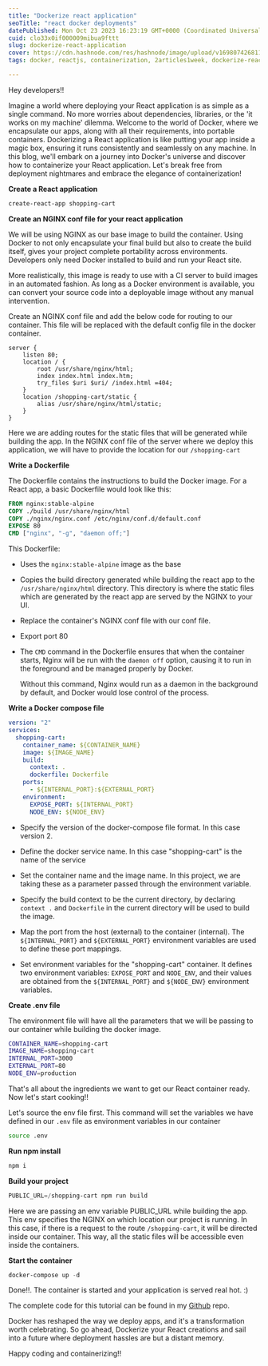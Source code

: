 ```yaml
---
title: "Dockerize react application"
seoTitle: "react docker deployments"
datePublished: Mon Oct 23 2023 16:23:19 GMT+0000 (Coordinated Universal Time)
cuid: clo33x0if000009mibua9fttt
slug: dockerize-react-application
cover: https://cdn.hashnode.com/res/hashnode/image/upload/v1698074268110/2ca54734-fb0b-4caa-9009-781cb76cca8d.jpeg
tags: docker, reactjs, containerization, 2articles1week, dockerize-react-app

---
```


Hey developers!!

Imagine a world where deploying your React application is as simple as a single command. No more worries about dependencies, libraries, or the 'it works on my machine' dilemma. Welcome to the world of Docker, where we encapsulate our apps, along with all their requirements, into portable containers. Dockerizing a React application is like putting your app inside a magic box, ensuring it runs consistently and seamlessly on any machine. In this blog, we'll embark on a journey into Docker's universe and discover how to containerize your React application. Let's break free from deployment nightmares and embrace the elegance of containerization!

**Create a React application**

```powershell
create-react-app shopping-cart
```

**Create an NGINX conf file for your react application**

We will be using NGINX as our base image to build the container. Using Docker to not only encapsulate your final build but also to create the build itself, gives your project complete portability across environments. Developers only need Docker installed to build and run your React site.

More realistically, this image is ready to use with a CI server to build images in an automated fashion. As long as a Docker environment is available, you can convert your source code into a deployable image without any manual intervention.

Create an NGINX conf file and add the below code for routing to our container. This file will be replaced with the default config file in the docker container.

```nginx
server {
	listen 80;
	location / {
		root /usr/share/nginx/html;
		index index.html index.htm;
		try_files $uri $uri/ /index.html =404;
	}
    location /shopping-cart/static {
        alias /usr/share/nginx/html/static;
    }
}
```

Here we are adding routes for the static files that will be generated while building the app. In the NGINX conf file of the server where we deploy this application, we will have to provide the location for our `/shopping-cart`

**Write a Dockerfile**

The Dockerfile contains the instructions to build the Docker image. For a React app, a basic Dockerfile would look like this:

```dockerfile
FROM nginx:stable-alpine
COPY ./build /usr/share/nginx/html
COPY ./nginx/nginx.conf /etc/nginx/conf.d/default.conf
EXPOSE 80
CMD ["nginx", "-g", "daemon off;"]
```

This Dockerfile:

* Uses the `nginx:stable-alpine` image as the base
    
* Copies the build directory generated while building the react app to the `/usr/share/nginx/html` directory. This directory is where the static files which are generated by the react app are served by the NGINX to your UI.
    
* Replace the container's NGINX conf file with our conf file.
    
* Export port 80
    
* The `CMD` command in the Dockerfile ensures that when the container starts, Nginx will be run with the `daemon off` option, causing it to run in the foreground and be managed properly by Docker.
    
    Without this command, Nginx would run as a daemon in the background by default, and Docker would lose control of the process.
    

**Write a Docker compose file**

```yaml
version: "2"
services:
  shopping-cart:
    container_name: ${CONTAINER_NAME}
    image: ${IMAGE_NAME}
    build:
      context: .
      dockerfile: Dockerfile
    ports:
      - ${INTERNAL_PORT}:${EXTERNAL_PORT}
    environment:
      EXPOSE_PORT: ${INTERNAL_PORT}
      NODE_ENV: ${NODE_ENV}
```

* Specify the version of the docker-compose file format. In this case version 2.
    
* Define the docker service name. In this case "shopping-cart" is the name of the service
    
* Set the container name and the image name. In this project, we are taking these as a parameter passed through the environment variable.
    
* Specify the build context to be the current directory, by declaring `context .` and `Dockerfile` in the current directory will be used to build the image.
    
* Map the port from the host (external) to the container (internal). The `${INTERNAL_PORT}` and `${EXTERNAL_PORT}` environment variables are used to define these port mappings.
    
* Set environment variables for the "shopping-cart" container. It defines two environment variables: `EXPOSE_PORT` and `NODE_ENV`, and their values are obtained from the `${INTERNAL_PORT}` and `${NODE_ENV}` environment variables.
    

**Create .env file**

The environment file will have all the parameters that we will be passing to our container while building the docker image.

```bash
CONTAINER_NAME=shopping-cart
IMAGE_NAME=shopping-cart
INTERNAL_PORT=3000
EXTERNAL_PORT=80
NODE_ENV=production
```

That's all about the ingredients we want to get our React container ready. Now let's start cooking!!

Let's source the env file first. This command will set the variables we have defined in our `.env` file as environment variables in our container

```bash
source .env
```

**Run npm install**

```powershell
npm i
```

**Build your project**

```powershell
PUBLIC_URL=/shopping-cart npm run build
```

Here we are passing an env variable PUBLIC\_URL while building the app. This env specifies the NGINX on which location our project is running. In this case, if there is a request to the route `/shopping-cart`, it will be directed inside our container. This way, all the static files will be accessible even inside the containers.

**Start the container**

```powershell
docker-compose up -d
```

Done!!. The container is started and your application is served real hot. :)

The complete code for this tutorial can be found in my [Github](https://github.com/Ravi-Rsankar/react-docker) repo.

Docker has reshaped the way we deploy apps, and it's a transformation worth celebrating. So go ahead, Dockerize your React creations and sail into a future where deployment hassles are but a distant memory.

Happy coding and containerizing!!